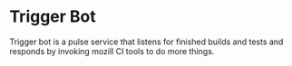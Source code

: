 # Trigger Bot

Trigger bot is a pulse service that listens for finished builds and
tests and responds by invoking mozill CI tools to do more things.
